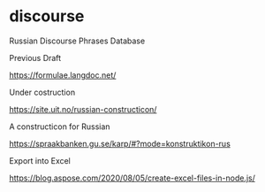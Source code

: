 # discourse
Russian Discourse Phrases Database

Previous Draft

https://formulae.langdoc.net/





Under costruction

https://site.uit.no/russian-constructicon/

A constructicon for Russian

https://spraakbanken.gu.se/karp/#?mode=konstruktikon-rus



Export into Excel

https://blog.aspose.com/2020/08/05/create-excel-files-in-node.js/